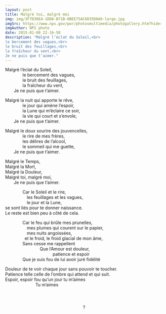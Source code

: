 ```yaml
---
layout: post
title: Malgré toi, malgré moi
img: img/3F7D30E4-1DD8-B71B-0BEE75AC6D35D0A9-large.jpg
imgSrc: https://www.nps.gov/pwr/photosmultimedia/photogallery.htm?hiderightrail=true&id=F23B92B0%2D155D%2D4519%2D3E8887C9EDC70F23&reinit=false&maxrows=20&tagid=0&startrow=61
imgAuthor: NPS photo
date: 2015-01-08 22-16-58
description: "Malgré l’éclat du Soleil,<br>
le bercement des vagues,<br>
le bruit des feuillages,<br>
la fraîcheur du vent,<br>
Je ne puis que t’aimer."
---
```

Malgré l’éclat du Soleil,<br>
<span style="display:inline-block;width:4em"></span>le bercement des vagues,<br>
<span style="display:inline-block;width:4em"></span>le bruit des feuillages,<br>
<span style="display:inline-block;width:4em"></span>la fraîcheur du vent,<br>
<span style="display:inline-block;width:2em"></span>Je ne puis que t’aimer.

Malgré la nuit qui apporte le rêve,<br>
<span style="display:inline-block;width:4em"></span>le jour qui amène l’espoir,<br>
<span style="display:inline-block;width:4em"></span>la Lune qui m’éclaire ce soir,<br>
<span style="display:inline-block;width:4em"></span>la vie qui court et s’envole,<br>
<span style="display:inline-block;width:2em"></span>Je ne puis que t’aimer.

Malgré le doux sourire des jouvencelles,<br>
<span style="display:inline-block;width:4em"></span>le rire de mes frères,<br>
<span style="display:inline-block;width:4em"></span>les délires de l’alcool,<br>
<span style="display:inline-block;width:4em"></span>le sommeil qui me guette,<br>
<span style="display:inline-block;width:2em"></span>Je ne puis que t’aimer.

Malgré le Temps,<br>
Malgré la Mort,<br>
Malgré la Douleur,<br>
Malgré toi, malgré moi,<br>
<span style="display:inline-block;width:2em"></span>Je ne puis que t’aimer.

<span style="display:inline-block;width:4em"></span>Car le Soleil et le rire,<br>
<span style="display:inline-block;width:5em"></span>les feuillages et les vagues,<br>
<span style="display:inline-block;width:5em"></span>le jour et la Lune,<br>
se sont liés pour te donner naissance.<br>
Le reste est bien peu à côté de cela.

<span style="display:inline-block;width:4em"></span>Car le feu qui brûle mes prunelles,<br>
<span style="display:inline-block;width:5em"></span>mes plumes qui courent sur le papier,<br>
<span style="display:inline-block;width:5em"></span>mes nuits angoissées,<br>
<span style="display:inline-block;width:4.5em"></span>et le froid, le froid glacial de mon âme,<br>
<span style="display:inline-block;width:4em"></span>Sans cesse me rappellent<br>
<span style="display:inline-block;width:8em"></span>Que l’Amour est douleur,<br>
<span style="display:inline-block;width:11em"></span>patience et espoir<br>
<span style="display:inline-block;width:4em"></span>Que je suis fou de lui avoir juré fidélité

Douleur de te voir chaque jour sans pouvoir te toucher.<br>
Patience telle celle de l’ombre qui attend et qui suit.<br>
Espoir, espoir fou qu’un jour tu m’aimes<br>
<span style="display:inline-block;width:7em"></span>Tu m’aimes
<div style="height:2em;"></div>

<span style="display:inline-block;width:18em"></span>?
